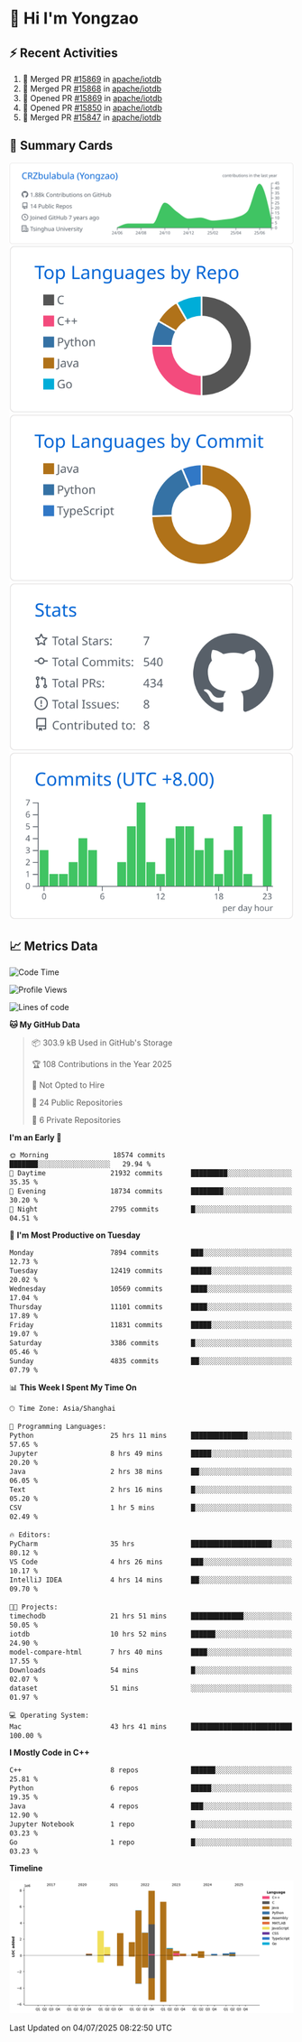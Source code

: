 # 👋 Hi I'm Yongzao

## ⚡ Recent Activities
<!--START_SECTION:activity-->
1. 🎉 Merged PR [#15869](https://github.com/apache/iotdb/pull/15869) in [apache/iotdb](https://github.com/apache/iotdb)
2. 🎉 Merged PR [#15868](https://github.com/apache/iotdb/pull/15868) in [apache/iotdb](https://github.com/apache/iotdb)
3. 💪 Opened PR [#15869](https://github.com/apache/iotdb/pull/15869) in [apache/iotdb](https://github.com/apache/iotdb)
4. 💪 Opened PR [#15850](https://github.com/apache/iotdb/pull/15850) in [apache/iotdb](https://github.com/apache/iotdb)
5. 🎉 Merged PR [#15847](https://github.com/apache/iotdb/pull/15847) in [apache/iotdb](https://github.com/apache/iotdb)
<!--END_SECTION:activity-->

## 🎑 Summary Cards

[![](https://raw.githubusercontent.com/CRZbulabula/CRZbulabula/main/profile-summary-card-output/github/0-profile-details.svg)](https://github.com/vn7n24fzkq/github-profile-summary-cards)
[![](https://raw.githubusercontent.com/CRZbulabula/CRZbulabula/main/profile-summary-card-output/github/1-repos-per-language.svg)](https://github.com/vn7n24fzkq/github-profile-summary-cards) [![](https://raw.githubusercontent.com/CRZbulabula/CRZbulabula/main/profile-summary-card-output/github/2-most-commit-language.svg)](https://github.com/vn7n24fzkq/github-profile-summary-cards)
[![](https://raw.githubusercontent.com/CRZbulabula/CRZbulabula/main/profile-summary-card-output/github/3-stats.svg)](https://github.com/vn7n24fzkq/github-profile-summary-cards) [![](https://raw.githubusercontent.com/CRZbulabula/CRZbulabula/main/profile-summary-card-output/github/4-productive-time.svg)](https://github.com/vn7n24fzkq/github-profile-summary-cards)

## 📈 Metrics Data

<!--START_SECTION:waka-->
![Code Time](http://img.shields.io/badge/Code%20Time-1%2C023%20hrs%2030%20mins-blue)

![Profile Views](http://img.shields.io/badge/Profile%20Views-0-blue)

![Lines of code](https://img.shields.io/badge/From%20Hello%20World%20I%27ve%20Written-34.5%20million%20lines%20of%20code-blue)

**🐱 My GitHub Data** 

> 📦 303.9 kB Used in GitHub's Storage 
 > 
> 🏆 108 Contributions in the Year 2025
 > 
> 🚫 Not Opted to Hire
 > 
> 📜 24 Public Repositories 
 > 
> 🔑 6 Private Repositories 
 > 
**I'm an Early 🐤** 

```text
🌞 Morning                18574 commits       ███████░░░░░░░░░░░░░░░░░░   29.94 % 
🌆 Daytime                21932 commits       █████████░░░░░░░░░░░░░░░░   35.35 % 
🌃 Evening                18734 commits       ████████░░░░░░░░░░░░░░░░░   30.20 % 
🌙 Night                  2795 commits        █░░░░░░░░░░░░░░░░░░░░░░░░   04.51 % 
```
📅 **I'm Most Productive on Tuesday** 

```text
Monday                   7894 commits        ███░░░░░░░░░░░░░░░░░░░░░░   12.73 % 
Tuesday                  12419 commits       █████░░░░░░░░░░░░░░░░░░░░   20.02 % 
Wednesday                10569 commits       ████░░░░░░░░░░░░░░░░░░░░░   17.04 % 
Thursday                 11101 commits       ████░░░░░░░░░░░░░░░░░░░░░   17.89 % 
Friday                   11831 commits       █████░░░░░░░░░░░░░░░░░░░░   19.07 % 
Saturday                 3386 commits        █░░░░░░░░░░░░░░░░░░░░░░░░   05.46 % 
Sunday                   4835 commits        ██░░░░░░░░░░░░░░░░░░░░░░░   07.79 % 
```


📊 **This Week I Spent My Time On** 

```text
🕑︎ Time Zone: Asia/Shanghai

💬 Programming Languages: 
Python                   25 hrs 11 mins      ██████████████░░░░░░░░░░░   57.65 % 
Jupyter                  8 hrs 49 mins       █████░░░░░░░░░░░░░░░░░░░░   20.20 % 
Java                     2 hrs 38 mins       ██░░░░░░░░░░░░░░░░░░░░░░░   06.05 % 
Text                     2 hrs 16 mins       █░░░░░░░░░░░░░░░░░░░░░░░░   05.20 % 
CSV                      1 hr 5 mins         █░░░░░░░░░░░░░░░░░░░░░░░░   02.49 % 

🔥 Editors: 
PyCharm                  35 hrs              ████████████████████░░░░░   80.12 % 
VS Code                  4 hrs 26 mins       ███░░░░░░░░░░░░░░░░░░░░░░   10.17 % 
IntelliJ IDEA            4 hrs 14 mins       ██░░░░░░░░░░░░░░░░░░░░░░░   09.70 % 

🐱‍💻 Projects: 
timechodb                21 hrs 51 mins      █████████████░░░░░░░░░░░░   50.05 % 
iotdb                    10 hrs 52 mins      ██████░░░░░░░░░░░░░░░░░░░   24.90 % 
model-compare-html       7 hrs 40 mins       ████░░░░░░░░░░░░░░░░░░░░░   17.55 % 
Downloads                54 mins             █░░░░░░░░░░░░░░░░░░░░░░░░   02.07 % 
dataset                  51 mins             ░░░░░░░░░░░░░░░░░░░░░░░░░   01.97 % 

💻 Operating System: 
Mac                      43 hrs 41 mins      █████████████████████████   100.00 % 
```

**I Mostly Code in C++** 

```text
C++                      8 repos             ██████░░░░░░░░░░░░░░░░░░░   25.81 % 
Python                   6 repos             █████░░░░░░░░░░░░░░░░░░░░   19.35 % 
Java                     4 repos             ███░░░░░░░░░░░░░░░░░░░░░░   12.90 % 
Jupyter Notebook         1 repo              █░░░░░░░░░░░░░░░░░░░░░░░░   03.23 % 
Go                       1 repo              █░░░░░░░░░░░░░░░░░░░░░░░░   03.23 % 
```



**Timeline**

![Lines of Code chart](https://raw.githubusercontent.com/CRZbulabula/CRZbulabula/main/assets/bar_graph.png)


 Last Updated on 04/07/2025 08:22:50 UTC
<!--END_SECTION:waka-->

